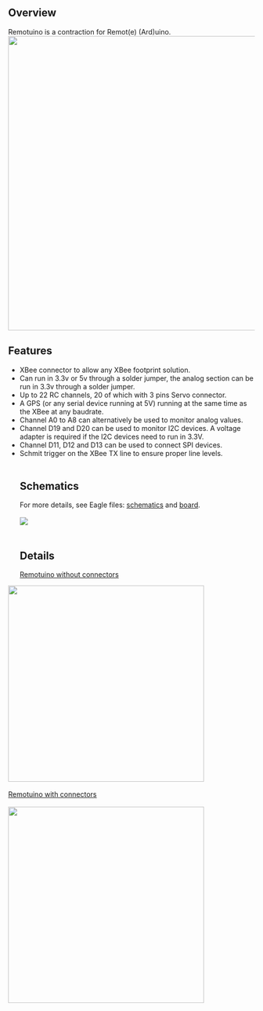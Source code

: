 ## Overview ##

Remotuino is a contraction for Remot(e) (Ard)uino.
<a href='http://ardurct.googlecode.com/svn/images/Remotuino.png'>
<img src='http://ardurct.googlecode.com/svn/images/Remotuino.png' width='600'><a>

<h2>Features</h2>
<ul><li>XBee connector to allow any XBee footprint solution.<br>
</li><li>Can run in 3.3v or 5v through a solder jumper, the analog section can be run in 3.3v through a solder jumper.<br>
</li><li>Up to 22 RC channels, 20 of which with 3 pins Servo connector.<br>
</li><li>A GPS (or any serial device running at 5V) running at the same time as the XBee at any baudrate.<br>
</li><li>Channel A0 to A8 can alternatively be used to monitor analog values.<br>
</li><li>Channel D19 and D20 can be used to monitor I2C devices. A voltage  adapter is required if the I2C devices need to run in 3.3V.<br>
</li><li>Channel D11, D12 and D13 can be used to connect SPI devices.<br>
</li><li>Schmit trigger on the XBee TX line to ensure proper line levels.<br>
<br>
<h2>Schematics</h2>
For more details, see Eagle files: <a href='http://ardurct.googlecode.com/svn/trunk/eagle/Remotuino-v2.sch'>schematics</a> and <a href='http://ardurct.googlecode.com/svn/trunk/eagle/Remotuino-v2.brd'>board</a>.<br><br>
<a href='http://ardurct.googlecode.com/svn/images/Remotuino-v2.pdf'>
<img src='http://ardurct.googlecode.com/svn/images/Remotuino-sch.png' />
<a>
<br><br>
<h2>Details</h2>
<u>Remotuino without connectors</li></ul>

<a href='http://ardurct.googlecode.com/svn/images/Remotuino1.jpg'><img src='http://ardurct.googlecode.com/svn/images/Remotuino1.png' width='400'><a><br>

<u>Remotuino with connectors<br>
<br>
<a href='http://ardurct.googlecode.com/svn/images/Remotuino2.jpg'><img src='http://ardurct.googlecode.com/svn/images/Remotuino2.png' width='400'><a><br>